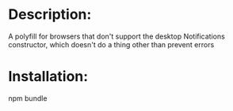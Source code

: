 # Description:

A polyfill for browsers that don't support the desktop Notifications constructor, which doesn't do a thing other than prevent errors

# Installation:

npm bundle